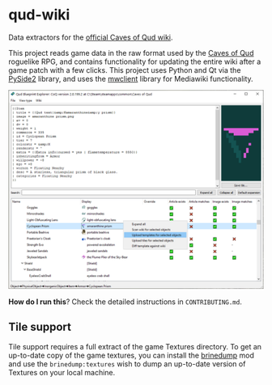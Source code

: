 # qud-wiki
Data extractors for the [official Caves of Qud wiki](https://wiki.cavesofqud.com/).  

This project reads game data in the raw format used by the [Caves of Qud](http://www.cavesofqud.com/) roguelike RPG, and contains functionality for updating the entire wiki after a game patch with a few clicks. This project uses Python and Qt via the [PySide2](https://wiki.qt.io/Qt_for_Python) library, and uses the [mwclient](https://mwclient.readthedocs.io/en/latest/) library for Mediawiki functionality.  

![screenshot](https://raw.githubusercontent.com/trashmonks/qud-wiki/main/screenshot.png)

**How do I run this**? 
Check the detailed instructions in `CONTRIBUTING.md`.

## Tile support
Tile support requires a full extract of the game Textures directory. To get an up-to-date copy of the game textures, you can install the [brinedump](https://github.com/TrashMonks/brinedump) mod and use the `brinedump:textures` wish to dump an up-to-date version of Textures on your local machine.
